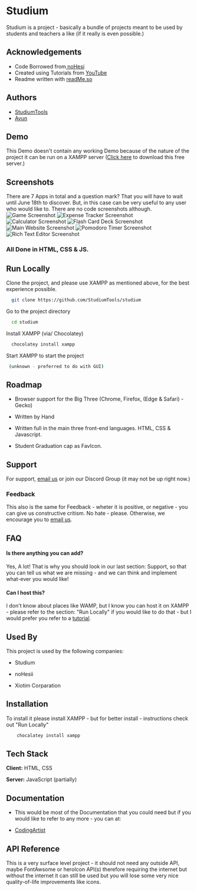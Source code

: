 
# Studium

Studium is a project - basically a bundle of projects meant to be used by students and teachers a like (if it really is even possible.)


## Acknowledgements

 - Code Borrowed from[ noHesi](https://github.com/TheRanxchives/nohesi.com)
 - Created using Tutorials from [YouTube](https://youtube.com)
 - Readme written with [readMe.so](https://readme.so)


## Authors

- [StudiumTools](https://www.github.com/StudiumTools)
- [Avun](https://www.github.com/avun-ai)


## Demo

This Demo doesn't contain any working Demo because of the nature of the project it can be run on a XAMPP server ([Click here](https://https://www.apachefriends.org/download.html) to download this free server.)


##  Screenshots
There are 7 Apps in total and a question mark? That you will have to wait until June 18th to discover. But, in this case can be very useful to any user who would like to. There are no code screenshots although.
![Game Screenshot](Screenshots/Game.png)
![Expense Tracker Screenshot](Screenshots/Expense-Tracker.png)
![Calculator Screenshot](Screenshots/Calculator.png)
![Flash Card Deck Screenshot](Screenshots/Flash-Card.png)
![Main Website Screenshot](Screenshots/Main-Website.png)
![Pomodoro Timer Screenshot](Screenshots/Pomodoro-Timer.png)
![Rich Text Editor Screenshot](Screenshots/Rich-Text-Editor.png)

### All Done in HTML, CSS & JS.

## Run Locally

Clone the project, and please use XAMPP as mentioned above, for the best experience possible.

```bash
  git clone https://github.com/StudiumTools/studium
```

Go to the project directory

```bash
  cd studium
```

Install XAMPP (via/ Chocolatey)

```bash
  chocolatey install xampp
```

Start XAMPP to start the project

```bash
 (unknown - preferred to do with GUI)
```


## Roadmap

- Browser support for the Big Three (Chrome, Firefox, (Edge & Safari) - Gecko)

- Written by Hand

- Written full in the main three front-end languages. HTML, CSS & Javascript.

- Student Graduation cap as FavIcon.


## Support

For support, [email us](mailto:trowesigames@gmail.com) or join our Discord Group (it may not be up right now.)

### Feedback

This also is the same for Feedback - wheter it is positive, or negative - you can give us constructive critism. No hate - please. Otherwise, we encourage you to [email us](mailto:trowesigames@gmail.com).

## FAQ

#### Is there anything you can add?

Yes, A lot! That is why you should look in our last section: Support, so that you can tell us what we are missing - and we can think and implement what-ever you would like!

#### Can I host this?

I don't know about places like WAMP, but I know you can host it on XAMPP - please refer to the section: "Run Locally" if you would like to do that - but I would prefer you refer to a [tutorial](https://www.youtube.com/watch?v=LzucEZh4_no).


## Used By

This project is used by the following companies:

- Studium

- noHesii

- Xiotim Corparation


## Installation

To install it please install XAMPP - but for better install - instructions check out "Run Locally"

```bash
    chocalatey install xampp
```
    
## Tech Stack

**Client:** HTML, CSS

**Server:** JavaScript (partially)


## Documentation

- This would be most of the Documentation that you could need but if you would like to refer to any more - you can at:

 - [CodingArtist](https://www.youtube.com/@CodingArtist)


## API Reference

This is a very surface level project - it should not need any outside API, maybe FontAwsome or heroIcon API(s) therefore requiring the internet but without the internet
it can still be used but you will lose some very nice quality-of-life improvements like icons.

